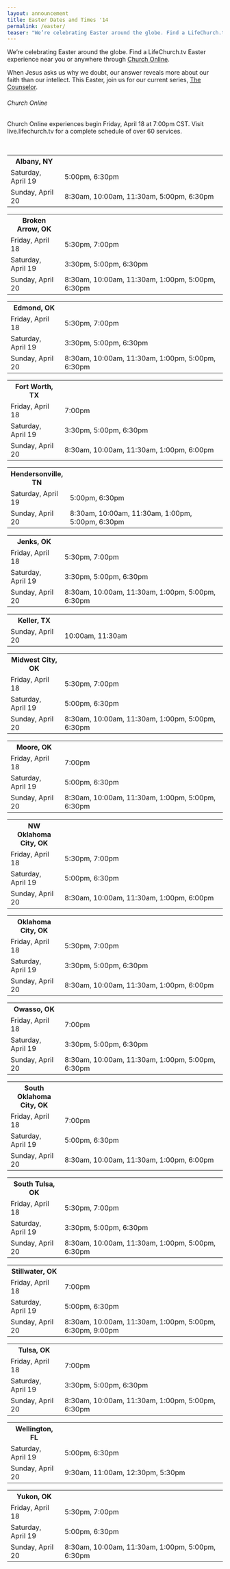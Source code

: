 ```yaml
---
layout: announcement
title: Easter Dates and Times '14
permalink: /easter/
teaser: "We’re celebrating Easter around the globe. Find a LifeChurch.tv Easter experience near you or anywhere through Church Online."
---
```

We’re celebrating Easter around the globe. Find a LifeChurch.tv Easter experience near you or anywhere through [Church Online](//live.lifechurch.tv).

When Jesus asks us why we doubt, our answer reveals more about our faith than our intellect. This Easter, join us for our current series, [The Counselor](/watch/the-counselor/).

<div class="panel">
<h6>Church Online</h6>
<p class="detail">Church Online experiences begin Friday, April 18 at 7:00pm CST. Visit live.lifechurch.tv for a complete schedule of over 60 services.</p>
</div>
<br />

<table class="expand">
<tr>
<th width="25%" class="text-left">Albany, NY</th>
</tr>
<tr>
<td>Saturday, April 19</td>
<td>5:00pm, 6:30pm</td>
</tr>
<tr>
<td>Sunday, April 20</td>
<td>8:30am, 10:00am, 11:30am, 5:00pm, 6:30pm</td>
</tr>
</table>

<table class="expand">
<tr>
<th width="25%" class="text-left">Broken Arrow, OK</th>
</tr>
<tr>
<td>Friday, April 18</td>
<td>5:30pm, 7:00pm</td>
</tr>
<td>Saturday, April 19</td>
<td>3:30pm, 5:00pm, 6:30pm</td>
</tr>
<tr>
<td>Sunday, April 20</td>
<td>8:30am, 10:00am, 11:30am, 1:00pm, 5:00pm, 6:30pm</td>
</tr>
</table>

<table class="expand">
<tr>
<th width="25%" class="text-left">Edmond, OK</th>
</tr>
<tr>
<td>Friday, April 18</td>
<td>5:30pm, 7:00pm</td>
</tr>
<tr>
<td>Saturday, April 19</td>
<td>3:30pm, 5:00pm, 6:30pm</td>
</tr>
<tr>
<td>Sunday, April 20</td>
<td>8:30am, 10:00am, 11:30am, 1:00pm, 5:00pm, 6:30pm</td>
</tr>
</table>

<table class="expand">
<tr>
<th width="25%" class="text-left">Fort Worth, TX</th>
</tr>
<tr>
<td>Friday, April 18</td>
<td>7:00pm</td>
</tr>
<td>Saturday, April 19</td>
<td>3:30pm, 5:00pm, 6:30pm</td>
</tr>
<tr>
<td>Sunday, April 20</td>
<td>8:30am, 10:00am, 11:30am, 1:00pm, 6:00pm</td>
</tr>
</table>

<table class="expand">
<tr>
<th width="25%" class="text-left">Hendersonville, TN</th>
</tr>
<td>Saturday, April 19</td>
<td>5:00pm, 6:30pm</td>
</tr>
<tr>
<td>Sunday, April 20</td>
<td>8:30am, 10:00am, 11:30am, 1:00pm, 5:00pm, 6:30pm</td>
</tr>
</table>

<table class="expand">
<tr>
<th width="25%" class="text-left">Jenks, OK</th>
</tr>
<tr>
<td>Friday, April 18</td>
<td>5:30pm, 7:00pm</td>
</tr>
<tr>
<td>Saturday, April 19</td>
<td>3:30pm, 5:00pm, 6:30pm</td>
</tr>
<tr>
<td>Sunday, April 20</td>
<td>8:30am, 10:00am, 11:30am, 1:00pm, 5:00pm, 6:30pm</td>
</tr>
</table>

<table class="expand">
<tr>
<th width="25%" class="text-left">Keller, TX</th>
</tr>
<tr>
<td>Sunday, April 20</td>
<td>10:00am, 11:30am</td>
</th>
</table>

<table class="expand">
<tr>
<th width="25%" class="text-left">Midwest City, OK</th>
</tr>
<tr>
<td>Friday, April 18</td>
<td>5:30pm, 7:00pm</td>
</tr>
<tr>
<td>Saturday, April 19</td>
<td>5:00pm, 6:30pm</td>
</tr>
<tr>
<td>Sunday, April 20</td>
<td>8:30am, 10:00am, 11:30am, 1:00pm, 5:00pm, 6:30pm</td>
</tr>
</table>

<table class="expand">
<tr>
<th width="25%" class="text-left">Moore, OK</th>
</tr>
<tr>
<td>Friday, April 18</td>
<td>7:00pm</td>
</tr>
<tr>
<td>Saturday, April 19</td>
<td>5:00pm, 6:30pm</td>
</tr>
<tr>
<td>Sunday, April 20</td>
<td>8:30am, 10:00am, 11:30am, 1:00pm, 5:00pm, 6:30pm</td>
</tr>
</table>

<table class="expand">
<tr>
<th width="25%" class="text-left">NW Oklahoma City, OK</th>
</tr>
<tr>
<td>Friday, April 18</td>
<td>5:30pm, 7:00pm</td>
</tr>
<tr>
<td>Saturday, April 19</td>
<td>5:00pm, 6:30pm</td>
</tr>
<tr>
<td>Sunday, April 20</td>
<td>8:30am, 10:00am, 11:30am, 1:00pm, 6:00pm</td>
</tr>
</table>

<table class="expand">
<tr>
<th width="25%" class="text-left">Oklahoma City, OK</th>
</tr>
<tr>
<td>Friday, April 18</td>
<td>5:30pm, 7:00pm</td>
</tr>
<tr>
<td>Saturday, April 19</td>
<td>3:30pm, 5:00pm, 6:30pm</td>
</tr>
<tr>
<td>Sunday, April 20</td>
<td>8:30am, 10:00am, 11:30am, 1:00pm, 6:00pm</td>
</tr>
</table>

<table class="expand">
<tr>
<th width="25%" class="text-left">Owasso, OK</th>
</tr>
<tr>
<td>Friday, April 18</td>
<td>7:00pm</td>
</tr>
<tr>
<td>Saturday, April 19</td>
<td>3:30pm, 5:00pm, 6:30pm</td>
</tr>
<tr>
<td>Sunday, April 20</td>
<td>8:30am, 10:00am, 11:30am, 1:00pm, 5:00pm, 6:30pm</td>
</tr>
</table>

<table class="expand">
<tr>
<th width="25%" class="text-left">South Oklahoma City, OK</th>
</tr>
<tr>
<td>Friday, April 18</td>
<td>7:00pm</td>
</tr>
<tr>
<td>Saturday, April 19</td>
<td>5:00pm, 6:30pm</td>
</tr>
<tr>
<td>Sunday, April 20</td>
<td>8:30am, 10:00am, 11:30am, 1:00pm, 6:00pm</td>
</tr>
</table>

<table class="expand">
<tr>
<th width="25%" class="text-left">South Tulsa, OK</th>
</tr>
<tr>
<td>Friday, April 18</td>
<td>5:30pm, 7:00pm</td>
</tr>
<tr>
<td>Saturday, April 19</td>
<td>3:30pm, 5:00pm, 6:30pm</td>
</tr>
<tr>
<td>Sunday, April 20</td>
<td>8:30am, 10:00am, 11:30am, 1:00pm, 5:00pm, 6:30pm</td>
</tr>
</table>


<table class="expand">
<tr>
<th width="25%" class="text-left">Stillwater, OK</th>
</tr>
<tr>
<td>Friday, April 18</td>
<td>7:00pm</td>
</tr>
<tr>
<td>Saturday, April 19</td>
<td>5:00pm, 6:30pm</td>
</tr>
<tr>
<td>Sunday, April 20</td>
<td>8:30am, 10:00am, 11:30am, 1:00pm, 5:00pm, 6:30pm, 9:00pm</td>
</tr>
</table>

<table class="expand">
<tr>
<th width="25%" class="text-left">Tulsa, OK</th>
</tr>
<tr>
<td>Friday, April 18</td>
<td>7:00pm</td>
</tr>
<tr>
<td>Saturday, April 19</td>
<td>3:30pm, 5:00pm, 6:30pm</td>
</tr>
<tr>
<td>Sunday, April 20</td>
<td>8:30am, 10:00am, 11:30am, 1:00pm, 5:00pm, 6:30pm</td>
</tr>
</table>

<table class="expand">
<tr>
<th width="25%" class="text-left">Wellington, FL</th>
</tr>
<tr>
<td>Saturday, April 19</td>
<td>5:00pm, 6:30pm</td>
</tr>
<tr>
<td>Sunday, April 20</td>
<td>9:30am, 11:00am, 12:30pm, 5:30pm</td>
</tr>
</table>

<table class="expand">
<tr>
<th width="25%" class="text-left">Yukon, OK</th>
</tr>
<tr>
<td>Friday, April 18</td>
<td>5:30pm, 7:00pm</td>
</tr>
<tr>
<td>Saturday, April 19</td>
<td>5:00pm, 6:30pm</td>
</tr>
<tr>
<td>Sunday, April 20</td>
<td>8:30am, 10:00am, 11:30am, 1:00pm, 5:00pm, 6:30pm</td>
</tr>
</table>
